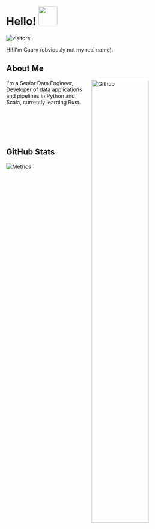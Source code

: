 <h1> Hello! <img src = "https://raw.githubusercontent.com/MartinHeinz/MartinHeinz/master/wave.gif" width = 50px> </h1>
<p align='center'>

![visitors](https://visitor-badge.glitch.me/badge?page_id=Gaarv.Gaarv)

</p>
<div size='20px'> Hi! I'm Gaarv (obviously not my real name). 
</div>

<h2> About Me</h2>

<img width="55%" align="right" alt="Github" src="https://raw.githubusercontent.com/onimur/.github/master/.resources/git-header.svg" />

I'm a Senior Data Engineer, Developer of data applications and pipelines in Python and Scala, currently learning Rust.

<br>
<br>
<br>
<br>


<h2>GitHub Stats</h2>

![Metrics](https://metrics.lecoq.io/Gaarv?template=terminal&base.header=0&base.activity=0&base.repositories=0&base.metadata=0&languages=1&languages.limit=8&languages.colors=github&languages.threshold=0%25&config.timezone=America%2FToronto)

<br>
